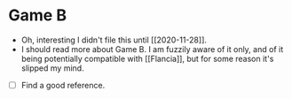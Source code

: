 # Game B

- Oh, interesting I didn't file this until [[2020-11-28]].
- I should read more about Game B. I am fuzzily aware of it only, and of it being potentially compatible with [[Flancia]], but for some reason it's slipped my mind.
- [ ] Find a good reference.



